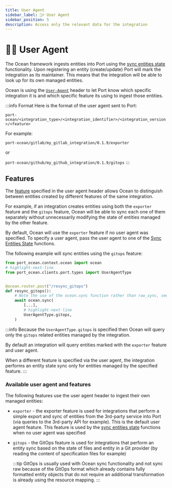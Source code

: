 ```yaml
---
title: User Agent
sidebar_label: 🕵️‍♂️ User Agent
sidebar_position: 5
description: Access only the relevant data for the integration
---
```


# 🕵️‍♂️ User Agent

The Ocean framework ingests entities into Port using the [sync entities state](../features/sync.md) functionality. Upon
registering an entity (create/update) Port will mark the integration as its maintainer. This means that the integration
will be able to look up for its own managed entities.

Ocean is using the [`User-Agent`](https://developer.mozilla.org/en-US/docs/Web/HTTP/Headers/User-Agent) header to let Port know which specific integration it is and which specific feature its using to ingest those entities.

:::info Format
Here is the format of the user agent sent to Port:

`port-ocean/<integration_type>/<integration_identifier>/<integration_version>/<feature>`

For example:

`port-ocean/gitlab/my_gitlab_integration/0.1.9/exporter`

or

`port-ocean/github/my_github_integration/0.1.9/gitops`
:::

## Features

The [feature](../../develop-an-integration/integration-spec-and-default-resources.md#features---integration-feature-specification) specified in the user agent header allows Ocean to distinguish between entities created by different features of the same
integration.

For example, if an integration creates entities using both the `exporter` feature and the `gitops` feature,
Ocean will be able to sync each one of them separately without unnecessarily modifying the state of entities managed by the other feature.

By default, Ocean will use the `exporter` feature if no user agent was specified. To specify a user agent, pass the user agent to one of the [Sync Entities State](../features/sync.md) functions.

The following example will sync entities using the `gitops` feature:

```python showLineNumbers
from port_ocean.context.ocean import ocean
# highlight-next-line
from port_ocean.clients.port.types import UserAgentType


@ocean.router.post("/resync_gitops")
def resync_gitops():
    # Note the use of the ocean.sync function rather than raw_sync, see below for an explanation
    await ocean.sync(
        [...],
        # highlight-next-line
        UserAgentType.gitops,
    )
```

:::info
Because the `UserAgentType.gitops` is specified then Ocean will query only the `gitops` related entities managed by the integration.

By default an integration will query entities marked with the `exporter` feature and user agent.

When a different feature is specified via the user agent, the integration performs an entity state sync only for entities managed by the specified feature.
:::

### Available user agent and features

The following features use the user agent header to ingest their own managed entities:

- `exporter` - the exporter feature is used for integrations that perform a simple export and sync of entities from the 3rd-party service into Port (via queries to the 3rd-party API for example). This is the default user agent feature. This feature is used by the [sync entities state](../features/sync.md) functions
  when no user agent was specified
- `gitops` - the GitOps feature is used for integrations that perform an entity sync based on the state of files and entity in a Git provider (by reading the content of specification files for example)

  :::tip
  GitOps is usually used with Ocean sync functionality and not sync raw because of the GitOps format which already contains fully formatted entity objects that do not require an additional transformation is already using the resource mapping.
  :::
